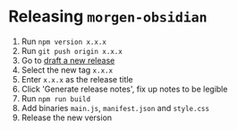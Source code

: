 
# Releasing `morgen-obsidian`

 1. Run `npm version x.x.x`
 2. Run `git push origin x.x.x`
 3. Go to [draft a new release](https://github.com/morgen-so/morgen-obsidian/releases/new)
 4. Select the new tag `x.x.x`
 5. Enter `x.x.x` as the release title
 6. Click 'Generate release notes', fix up notes to be legible
 7. Run `npm run build`
 8. Add binaries `main.js`, `manifest.json` and `style.css`
 9. Release the new version
